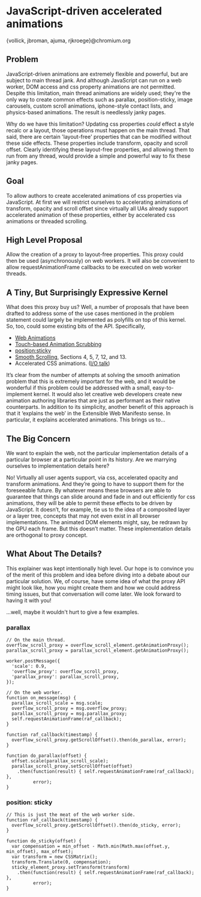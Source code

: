 JavaScript-driven accelerated animations
===============
{vollick, jbroman, ajuma, rjkroege}@chromium.org

Problem
-------
JavaScript-driven animations are extremely flexible and powerful, but are subject to main thread jank. And although JavaScript can run on a web worker, DOM access and css property animations are not permitted. Despite this limitation, main thread animations are widely used; they're the only way to create common effects such as parallax, position-sticky, image carousels, custom scroll animations, iphone-style contact lists, and physics-based animations. The result is needlessly janky pages.

Why do we have this limitation? Updating css properties _could_ effect a style recalc or a layout, those operations must happen on the main thread. That said, there are certain 'layout-free' properties that can be modified without these side effects. These properties include transform, opacity and scroll offset. Clearly identifying these layout-free properties, and allowing them to run from any thread, would provide a simple and powerful way to fix these janky pages.

Goal
----
To allow authors to create accelerated animations of css properties via JavaScript. At first we will restrict ourselves to accelerating animations of transform, opacity and scroll offset since virtually all UAs already support accelerated animation of these properties, either by accelerated css animations or threaded scrolling.

High Level Proposal
-------------------
Allow the creation of a proxy to layout-free properties. This proxy could then be used (asynchronously) on web workers. It will also be convenient to allow requestAnimationFrame callbacks to be executed on web worker threads.

A Tiny, But Surprisingly Expressive Kernel
------------------------------------------
What does this proxy buy us? Well, a number of proposals that have been drafted to address some of the use cases mentioned in the problem statement could largely be implemented as polyfills on top of this kernel. So, too, could some existing bits of the API. Specifically,

 - [Web Animations](http://dev.w3.org/fxtf/web-animations/)
 - [Touch-based Animation Scrubbing](https://docs.google.com/document/d/1vRUo_g1il-evZs975eNzGPOuJS7H5UBxs-iZmXHux48/edit)
 - [position:sticky](http://updates.html5rocks.com/2012/08/Stick-your-landings-position-sticky-lands-in-WebKit)
 - [Smooth Scrolling](http://dev.w3.org/csswg/cssom-view/), Sections 4, 5, 7, 12, and 13.
 - Accelerated CSS animations. ([I/O talk](http://www.youtube.com/watch?v=hAzhayTnhEI))

It’s clear from the number of attempts at solving the smooth animation problem that this is extremely important for the web, and it would be wonderful if this problem could be addressed with a small, easy-to-implement kernel. It would also let creative web developers create new animation authoring libraries that are just as performant as their native counterparts. In addition to its simplicity, another benefit of this approach is that it ‘explains the web’ in the Extensible Web Manifesto sense. In particular, it explains accelerated animations. This brings us to...

The Big Concern
---------------
We want to explain the web, not the particular implementation details of a particular browser at a particular point in its history. Are we marrying ourselves to implementation details here?

No! Virtually all user agents support, via css, accelerated opacity and transform animations. And they’re going to have to support them for the foreseeable future. By whatever means these browsers are able to guarantee that things can slide around and fade in and out efficiently for css animations, they will be able to permit these effects to be driven by JavaScript. It doesn’t, for example, tie us to the idea of a composited layer or a layer tree, concepts that may not even exist in all browser implementations. The animated DOM elements might, say, be redrawn by the GPU each frame. But this doesn’t matter. These implementation details are orthogonal to proxy concept.

What About The Details?
-----------------------
This explainer was kept intentionally high level. Our hope is to convince you of the merit of this problem and idea before diving into a debate about our particular solution. We, of course, have some idea of what the proxy API might look like, how you might create them and how we could address timing issues, but that conversation will come later. We look forward to having it with you!

...well, maybe it wouldn't hurt to give a few examples.

### parallax
```
// On the main thread.
overflow_scroll_proxy = overflow_scroll_element.getAnimationProxy();
parallax_scroll_proxy = parallax_scroll_element.getAnimationProxy();

worker.postMessage({
  'scale': 0.9,
  'overflow_proxy': overflow_scroll_proxy,
  'parallax_proxy': parallax_scroll_proxy,
});

// On the web worker.
function on_message(msg) {
  parallax_scroll_scale = msg.scale;
  overflow_scroll_proxy = msg.overflow_proxy;
  parallax_scroll_proxy = msg.parallax_proxy;
  self.requestAnimationFrame(raf_callback);
}

function raf_callback(timestamp) {
  overflow_scroll_proxy.getScrollOffset().then(do_parallax, error);
}

function do_parallax(offset) {
  offset.scale(parallax_scroll_scale);
  parallax_scroll_proxy.setScrollOffset(offset)
    .then(function(result) { self.requestAnimationFrame(raf_callback); },
          error);
}
```

### position: sticky
```
// This is just the meat of the web worker side.
function raf_callback(timestamp) {
  overflow_scroll_proxy.getScrollOffset().then(do_sticky, error);
}

function do_sticky(offset) {
  var compensation = min_offset - Math.min(Math.max(offset.y, min_offset), max_offset);
  var transform = new CSSMatrix();
  transform.Translate(0, compensation);
  sticky_element_proxy.setTransform(transform)
    .then(function(result) { self.requestAnimationFrame(raf_callback); },
          error);
}
```
